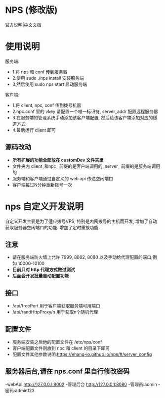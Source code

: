 # NPS (修改版)
[官方说明](https://github.com/ehang-io/nps/blob/master/README.md)|[中文文档](https://github.com/ehang-io/nps/blob/master/README_zh.md)

# 使用说明
服务端:
- 1.将 nps 和 conf 传到服务器
- 2.使用 sudo ./nps install 安装服务端
- 3.然后使用 sudo nps start 启动服务端

客户端:
- 1.将 client, npc, conf 传到拨号机器
- 2.npc.conf 里的 vkey 请配置一个唯一标识符, server_addr 配置远程服务器
- 3.在服务端的管理系统手动添加该客户端配置, 然后给该客户端添加对应的隧道方式
- 4.最后运行 client 即可



## 源码改动
- **所有扩展的功能全部放在 customDev 文件夹里**
- 文件夹内 client_和npc_ 前缀的是客户端调用的, server_ 前缀的是服务端调用的
- 服务端和客户端通过自定义的 web api 传递空闲端口
- 客户端每过N分钟重新拨号一次

# nps 自定义开发说明
自定义开发主要是为了适应拨号VPS, 特别是内网拨号的主机而开发, 增加了自动获取服务器空闲端口的功能. 增加了定时重拨功能.

## 注意
- 请在服务端防火墙上允许 7999, 8002, 8080 以及手动给代理配置的端口,例如 10000-10100
- **目前只对 http 代理方式做过测试**
- **后面会开发批量自动配置功能**

## 接口
- /api/freePort 用于客户端获取服务端可用端口
- /api/randHttpProxy/n 用于获取n个随机代理

## 配置文件
- 服务端安装之后他的配置文件在 /etc/nps/conf
- 客户端配置文件则放到 npc 和 client 的目录下即可
- 配置文件其他参数说明:https://ehang-io.github.io/nps/#/server_config

## 服务器后台,请在 nps.conf 里自行修改密码
-webApi http://127.0.0.1:8002
-管理后台 http://127.0.0.1:8080
-管理员:admin
-密码:admin123